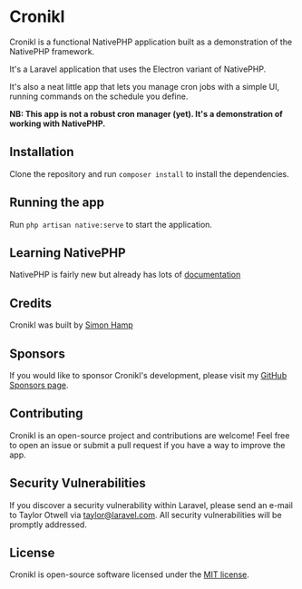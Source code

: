 # Cronikl

Cronikl is a functional NativePHP application built as a demonstration of the NativePHP framework.

It's a Laravel application that uses the Electron variant of NativePHP.

It's also a neat little app that lets you manage cron jobs with a simple UI, running commands on the schedule you define.

**NB: This app is not a robust cron manager (yet). It's a demonstration of working with NativePHP.**

## Installation

Clone the repository and run `composer install` to install the dependencies.

## Running the app

Run `php artisan native:serve` to start the application.

## Learning NativePHP

NativePHP is fairly new but already has lots of [documentation](https://nativephp.com/docs)

## Credits

Cronikl was built by [Simon Hamp](https://simonhamp.me/)

## Sponsors

If you would like to sponsor Cronikl's development, please visit my [GitHub Sponsors page](https://github.com/sponsors/simonhamp).

## Contributing

Cronikl is an open-source project and contributions are welcome! Feel free to open an issue or submit a pull request if you have a way to improve the app.

## Security Vulnerabilities

If you discover a security vulnerability within Laravel, please send an e-mail to Taylor Otwell via [taylor@laravel.com](mailto:taylor@laravel.com). All security vulnerabilities will be promptly addressed.

## License

Cronikl is open-source software licensed under the [MIT license](https://opensource.org/licenses/MIT).
